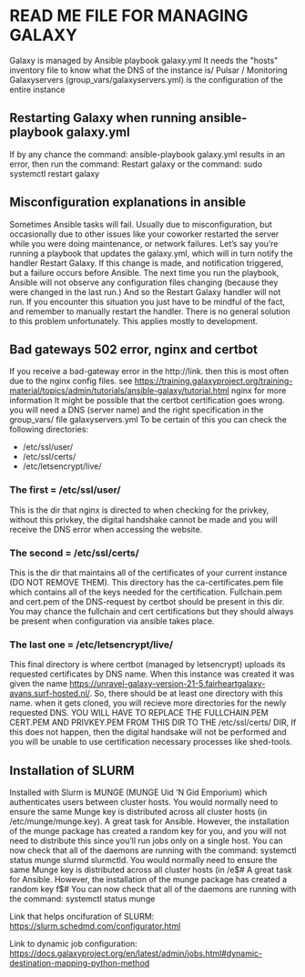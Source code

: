 # READ ME FILE FOR MANAGING GALAXY

Galaxy is managed by Ansible playbook galaxy.yml
It needs the "hosts" inventory file to know what the DNS of the instance is/ Pulsar / Monitoring
Galaxyservers (group_vars/galaxyservers.yml) is the configuration of the entire instance

## Restarting Galaxy when running ansible-playbook galaxy.yml
 If by any chance the command:         ansible-playbook galaxy.yml
 results in an error, then run the command:    Restart galaxy
 or the command:        sudo systemctl restart galaxy

## Misconfiguration explanations in ansible 
Sometimes Ansible tasks will fail. Usually due to misconfiguration, but occasionally due to other issues like your coworker restarted the server while you were doing maintenance, or network failures. Let’s say you’re running a playbook that updates the galaxy.yml, which will in turn notify the handler Restart Galaxy. If this change is made, and notification triggered, but a failure occurs before Ansible. The next time you run the playbook, Ansible will not observe any configuration files changing (because they were changed in the last run.) And so the Restart Galaxy handler will not run.
If you encounter this situation you just have to be mindful of the fact, and remember to manually restart the handler. There is no general solution to this problem unfortunately. This applies mostly to development.

## Bad gateways 502 error, nginx and certbot 
If you receive a bad-gateway error in the http://link. then this is most often due to the nginx config files. see https://training.galaxyproject.org/training-material/topics/admin/tutorials/ansible-galaxy/tutorial.html nginx for more information
It might be possible that the certbot certification goes wrong. you will need a DNS (server name) and the right specification in the group_vars/ file galaxyservers.yml
To be certain of this you can check the following directories:
- /etc/ssl/user/
- /etc/ssl/certs/
- /etc/letsencrypt/live/

### The first = /etc/ssl/user/
This is the dir that nginx is directed to when checking for the privkey,  without this privkey, the digital handshake cannot be made and you will receive the DNS error when accessing the website.

### The second = /etc/ssl/certs/
This is the dir that maintains all of the certificates of your current instance (DO NOT REMOVE THEM). This directory has the ca-certificates.pem file which contains all of the keys needed for the certification. Fullchain.pem and cert.pem of the DNS-request by certbot should be present in this dir. You may chance the fullchain and cert certifications but they should always be present when configuration via ansible takes place.

### The last one = /etc/letsencrypt/live/
This final directory is where certbot (managed by letsencrypt) uploads its requested certificates by DNS name.  When this instance was created it was given the name https://unravel-galaxy-version-21-5.fairheartgalaxy-avans.surf-hosted.nl/. So, there should be at least one directory with this name.  when it gets cloned, you will recieve more directories for the newly requested DNS. YOU WILL HAVE TO REPLACE THE FULLCHAIN.PEM CERT.PEM AND PRIVKEY.PEM FROM THIS DIR TO THE /etc/ssl/certs/ DIR, If this does not happen, then the digital handsake will not be performed and you will be unable to use certification necessary processes like shed-tools.
   
 
## Installation of SLURM                          
 Installed with Slurm is MUNGE (MUNGE Uid ‘N Gid Emporium) which authenticates users between cluster hosts. You would normally need to ensure the same Munge key is distributed across all cluster hosts (in /etc/munge/munge.key). A great task for Ansible. However, the installation of the munge package has created a random key for you, and you will not need to distribute this since you’ll run jobs only on a single host. You can now check that all of the daemons are running with the command: systemctl status munge slurmd slurmctld.
You would normally need to ensure the same Munge key is distributed across all cluster hosts (in /e$# A great task for Ansible. However, the installation of the munge package has created a random key f$# You can now check that all of the daemons are running with the command:       systemctl status munge

Link that helps oncifuration of SLURM:        https://slurm.schedmd.com/configurator.html

Link to dynamic job configuration:            https://docs.galaxyproject.org/en/latest/admin/jobs.html#dynamic-destination-mapping-python-method


